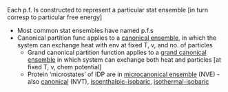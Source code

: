 Each p.f. Is constructed to represent a particular stat ensemble [in turn corresp to particular free energy]

- Most common stat ensembles have named p.f.s 
- Canonical partition func applies to a [canonical ensemble](https://en.wikipedia.org/wiki/Canonical_ensemble), in which the system can exchange heat with env at fixed T, v, and no. of particles 
    - Grand canonical partition function applies to a [grand canonical ensemble](https://en.wikipedia.org/wiki/Grand_canonical_ensemble) in which system can exchange both heat and particles [at fixed T, v, chem potential] 
    - Protein ‘microstates’ of IDP are in [microcanonical ensemble](https://en.wikipedia.org/wiki/Microcanonical_ensemble) (NVE) - also [canonical](https://en.wikipedia.org/wiki/Canonical_ensemble) (NVT), [isoenthalpic-isobaric](https://en.wikipedia.org/wiki/Isoenthalpic%E2%80%93isobaric_ensemble), [isothermal-isobaric](https://en.wikipedia.org/wiki/Isothermal%E2%80%93isobaric_ensemble)